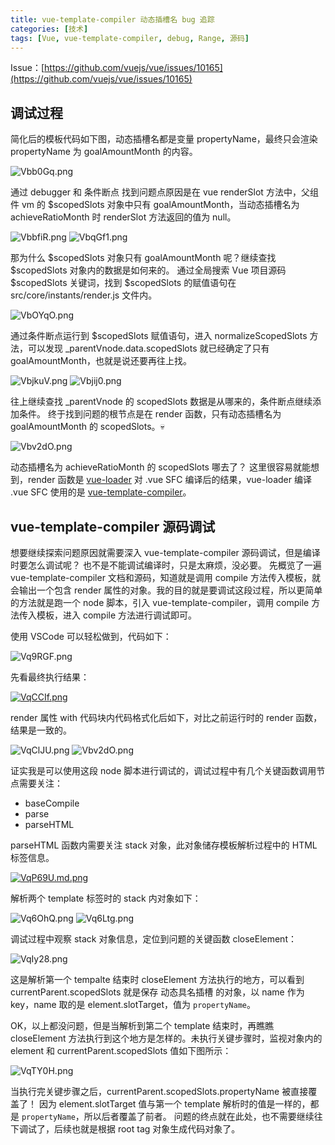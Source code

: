 ```yaml
---
title: vue-template-compiler 动态插槽名 bug 追踪
categories: [技术]
tags: [Vue, vue-template-compiler, debug, Range, 源码]
---
```


Issue：[https://github.com/vuejs/vue/issues/10165](https://github.com/vuejs/vue/issues/10165)

## 调试过程

简化后的模板代码如下图，动态插槽名都是变量 propertyName，最终只会渲染 propertyName 为 goalAmountMonth 的内容。

![Vbb0Gq.png](https://s2.ax1x.com/2019/06/18/Vbb0Gq.png)

通过 debugger 和 条件断点 找到问题点原因是在 vue renderSlot 方法中，父组件 vm 的 \$scopedSlots 对象中只有 goalAmountMonth，当动态插槽名为 achieveRatioMonth 时 renderSlot 方法返回的值为 null。

![VbbfiR.png](https://s2.ax1x.com/2019/06/18/VbbfiR.png)
![VbqGf1.png](https://s2.ax1x.com/2019/06/18/VbqGf1.png)

那为什么 \$scopedSlots 对象只有 goalAmountMonth 呢？继续查找 \$scopedSlots 对象内的数据是如何来的。
通过全局搜索 Vue 项目源码 \$scopedSlots 关键词，找到 \$scopedSlots 的赋值语句在 src/core/instants/render.js 文件内。

![VbOYqO.png](https://s2.ax1x.com/2019/06/18/VbOYqO.png)

通过条件断点运行到 \$scopedSlots 赋值语句，进入 normalizeScopedSlots 方法，可以发现 \_parentVnode.data.scopedSlots 就已经确定了只有 goalAmountMonth，也就是说还要再往上找。

![VbjkuV.png](https://s2.ax1x.com/2019/06/18/VbjkuV.png)
![Vbjij0.png](https://s2.ax1x.com/2019/06/18/Vbjij0.png)

往上继续查找 \_parentVnode 的 scopedSlots 数据是从哪来的，条件断点继续添加条件。
终于找到问题的根节点是在 render 函数，只有动态插槽名为 goalAmountMonth 的 scopedSlots。💀

![Vbv2dO.png](https://s2.ax1x.com/2019/06/18/Vbv2dO.png)

动态插槽名为 achieveRatioMonth 的 scopedSlots 哪去了？
这里很容易就能想到，render 函数是 [vue-loader](https://github.com/vuejs/vue-loader) 对 .vue SFC 编译后的结果，vue-loader 编译 .vue SFC 使用的是 [vue-template-compiler](https://github.com/vuejs/vue/tree/dev/packages/vue-template-compiler)。

## vue-template-compiler 源码调试

想要继续探索问题原因就需要深入 vue-template-compiler 源码调试，但是编译时要怎么调试呢？
也不是不能调试编译时，只是太麻烦，没必要。
先概览了一遍 vue-template-compiler 文档和源码，知道就是调用 compile 方法传入模板，就会输出一个包含 render 属性的对象。我的目的就是要调试这段过程，所以更简单的方法就是跑一个 node 脚本，引入 vue-template-compiler，调用 compile 方法传入模板，进入 compile 方法进行调试即可。

使用 VSCode 可以轻松做到，代码如下：

![Vq9RGF.png](https://s2.ax1x.com/2019/06/18/Vq9RGF.png)

先看最终执行结果：

[![VqCCIf.png](https://s2.ax1x.com/2019/06/18/VqCCIf.png)](https://imgchr.com/i/VqCCIf)

render 属性 with 代码块内代码格式化后如下，对比之前运行时的 render 函数，结果是一致的。

![VqClJU.png](https://s2.ax1x.com/2019/06/18/VqClJU.png)
![Vbv2dO.png](https://s2.ax1x.com/2019/06/18/Vbv2dO.png)

证实我是可以使用这段 node 脚本进行调试的，调试过程中有几个关键函数调用节点需要关注：

- baseCompile
- parse
- parseHTML

parseHTML 函数内需要关注 stack 对象，此对象储存模板解析过程中的 HTML 标签信息。

[![VqP69U.md.png](https://s2.ax1x.com/2019/06/18/VqP69U.md.png)](https://imgchr.com/i/VqP69U)

解析两个 template 标签时的 stack 内对象如下：

![Vq6OhQ.png](https://s2.ax1x.com/2019/06/18/Vq6OhQ.png)
![Vq6Ltg.png](https://s2.ax1x.com/2019/06/18/Vq6Ltg.png)

调试过程中观察 stack 对象信息，定位到问题的关键函数 closeElement：

![VqIy28.png](https://s2.ax1x.com/2019/06/18/VqIy28.png)

这是解析第一个 tempalte 结束时 closeElement 方法执行的地方，可以看到 currentParent.scopedSlots 就是保存 动态具名插槽 的对象，以 name 作为 key，name 取的是 element.slotTarget，值为 `propertyName`。

OK，以上都没问题，但是当解析到第二个 template 结束时，再瞧瞧 closeElement 方法执行到这个地方是怎样的。未执行关键步骤时，监视对象内的 element 和 currentParent.scopedSlots 值如下图所示：

![VqTY0H.png](https://s2.ax1x.com/2019/06/18/VqTY0H.png)

当执行完关键步骤之后，currentParent.scopedSlots.propertyName 被直接覆盖了！
因为 element.slotTarget 值与第一个 template 解析时的值是一样的，都是 `propertyName`，所以后者覆盖了前者。
问题的终点就在此处，也不需要继续往下调试了，后续也就是根据 root tag 对象生成代码对象了。
